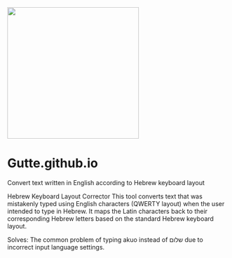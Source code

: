 <img src="[http://url/image.png](https://github.com/ngfblog/Gutte/blob/main/gutte.png)" height="300" width="300" >

# Gutte.github.io
Convert text written in English according to Hebrew keyboard layout

Hebrew Keyboard Layout Corrector
This tool converts text that was mistakenly typed using English characters (QWERTY layout) when the user intended to type in Hebrew. 
It maps the Latin characters back to their corresponding Hebrew letters based on the standard Hebrew keyboard layout.

Solves: The common problem of typing akuo instead of שלום due to incorrect input language settings.
